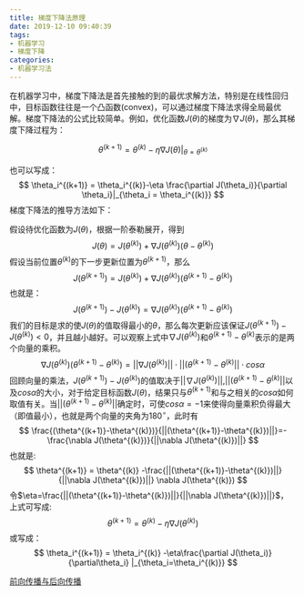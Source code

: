 ```yaml
---
title: 梯度下降法原理
date: 2019-12-10 09:40:39
tags:
- 机器学习
- 梯度下降
categories:
- 机器学习法
---
```

在机器学习中，梯度下降法是首先接触的到的最优求解方法，特别是在线性回归中，目标函数往往是一个凸函数(convex)，可以通过梯度下降法求得全局最优解。梯度下降法的公式比较简单。例如，优化函数$J(\theta)$的梯度为$\nabla J(\theta)$，那么其梯度下降过程为：

$$
\theta^{(k+1)} = \theta^{(k)}-\eta \nabla J(\theta)|_{\theta = \theta^{(k)}}
$$

也可以写成：
$$
\theta_i^{(k+1)} = \theta_i^{(k)}-\eta \frac{\partial J(\theta_i)}{\partial \theta_i}|_{\theta_i = \theta_i^{(k)}}
$$
梯度下降法的推导方法如下：

假设待优化函数为$J(\theta)$，根据一阶泰勒展开，得到
$$
J(\theta) = J(\theta^{(k)})+\nabla J(\theta^{(k)})(\theta-\theta^{(k)})
$$
假设当前位置$\theta^{(k)}$的下一步更新位置为$\theta^{(k+1)}$，那么
$$
J(\theta^{(k+1)}) = J(\theta^{(k)})+\nabla J(\theta^{(k)})(\theta^{(k+1)}-\theta^{(k)})
$$
也就是：
$$
J(\theta^{(k+1)})-J(\theta^{(k)})=\nabla J(\theta^{(k)})(\theta^{(k+1)}-\theta^{(k)})
$$
我们的目标是求的使$J(\theta)$的值取得最小的$\theta$，那么每次更新应该保证$J(\theta^{(k+1)})-J(\theta^{(k)})<0$，并且越小越好。可以观察上式中$\nabla J(\theta^{(k)})$和$\theta^{(k+1)}-\theta^{(k)}$表示的是两个向量的乘积。
$$
\nabla J(\theta^{(k)})(\theta^{(k+1)}-\theta^{(k)})=||\nabla J(\theta^{(k)})||\cdot||(\theta^{(k+1)}-\theta^{(k)}||\cdot cos\alpha
$$
回顾向量的乘法，$J(\theta^{(k+1)})-J(\theta^{(k)})$的值取决于$||\nabla J(\theta^{(k)})||$,$||(\theta^{(k+1)}-\theta^{(k)}||$以及$cos\alpha$的大小，对于给定目标函数$J(\theta)$，结果只与$\theta^{(k+1)}$和与之相关的$cos\alpha$如何取值有关。当$||(\theta^{(k+1)}-\theta^{(k)}||$确定时，可使$cos\alpha=-1$来使得向量乘积负得最大（即值最小），也就是两个向量的夹角为$180^{\circ}$，此时有
$$
 \frac{(\theta^{(k+1)}-\theta^{(k)})}{||(\theta^{(k+1)}-\theta^{(k)})||}=-\frac{\nabla J(\theta^{(k)})}{||\nabla J(\theta^{(k)})||}
$$
也就是:
$$
\theta^{(k+1)} = \theta^{(k)} -\frac{||(\theta^{(k+1)}-\theta^{(k)})||}{||\nabla J(\theta^{(k)})||} \nabla J(\theta^{(k)})
$$
令$\eta=\frac{||(\theta^{(k+1)}-\theta^{(k)})||}{||\nabla J(\theta^{(k)})||}$，上式可写成:
$$
\theta^{(k+1)} = \theta^{(k)} -\eta\nabla J(\theta^{(k)})
$$
或写成：
$$
\theta_i^{(k+1)} = \theta_i^{(k)} -\eta\frac{\partial J(\theta_i)}{\partial\theta_i} |_{\theta_i=\theta_i^{(k)}}
$$

[前向传播与后向传播](https://www.cnblogs.com/itmorn/p/11148723.html#ct4)
